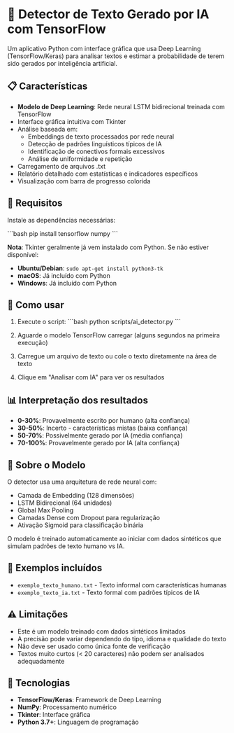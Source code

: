 # 🤖 Detector de Texto Gerado por IA com TensorFlow

Um aplicativo Python com interface gráfica que usa Deep Learning (TensorFlow/Keras) para analisar textos e estimar a probabilidade de terem sido gerados por inteligência artificial.

## 📋 Características

- **Modelo de Deep Learning**: Rede neural LSTM bidirecional treinada com TensorFlow
- Interface gráfica intuitiva com Tkinter
- Análise baseada em:
  - Embeddings de texto processados por rede neural
  - Detecção de padrões linguísticos típicos de IA
  - Identificação de conectivos formais excessivos
  - Análise de uniformidade e repetição
- Carregamento de arquivos .txt
- Relatório detalhado com estatísticas e indicadores específicos
- Visualização com barra de progresso colorida

## 🔧 Requisitos

Instale as dependências necessárias:

\`\`\`bash
pip install tensorflow numpy
\`\`\`

**Nota**: Tkinter geralmente já vem instalado com Python. Se não estiver disponível:
- **Ubuntu/Debian**: `sudo apt-get install python3-tk`
- **macOS**: Já incluído com Python
- **Windows**: Já incluído com Python

## 🚀 Como usar

1. Execute o script:
\`\`\`bash
python scripts/ai_detector.py
\`\`\`

2. Aguarde o modelo TensorFlow carregar (alguns segundos na primeira execução)

3. Carregue um arquivo de texto ou cole o texto diretamente na área de texto

4. Clique em "Analisar com IA" para ver os resultados

## 📊 Interpretação dos resultados

- **0-30%**: Provavelmente escrito por humano (alta confiança)
- **30-50%**: Incerto - características mistas (baixa confiança)
- **50-70%**: Possivelmente gerado por IA (média confiança)
- **70-100%**: Provavelmente gerado por IA (alta confiança)

## 🧠 Sobre o Modelo

O detector usa uma arquitetura de rede neural com:
- Camada de Embedding (128 dimensões)
- LSTM Bidirecional (64 unidades)
- Global Max Pooling
- Camadas Dense com Dropout para regularização
- Ativação Sigmoid para classificação binária

O modelo é treinado automaticamente ao iniciar com dados sintéticos que simulam padrões de texto humano vs IA.

## 📝 Exemplos incluídos

- `exemplo_texto_humano.txt` - Texto informal com características humanas
- `exemplo_texto_ia.txt` - Texto formal com padrões típicos de IA

## ⚠️ Limitações

- Este é um modelo treinado com dados sintéticos limitados
- A precisão pode variar dependendo do tipo, idioma e qualidade do texto
- Não deve ser usado como única fonte de verificação
- Textos muito curtos (< 20 caracteres) não podem ser analisados adequadamente

## 🔬 Tecnologias

- **TensorFlow/Keras**: Framework de Deep Learning
- **NumPy**: Processamento numérico
- **Tkinter**: Interface gráfica
- **Python 3.7+**: Linguagem de programação
